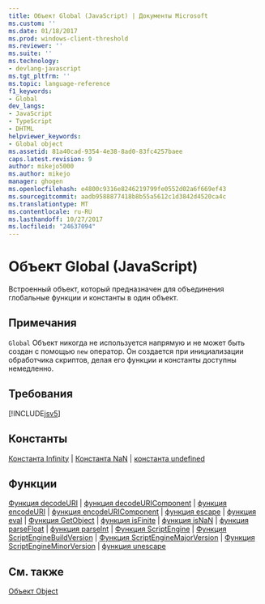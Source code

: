 ```yaml
---
title: Объект Global (JavaScript) | Документы Microsoft
ms.custom: ''
ms.date: 01/18/2017
ms.prod: windows-client-threshold
ms.reviewer: ''
ms.suite: ''
ms.technology:
- devlang-javascript
ms.tgt_pltfrm: ''
ms.topic: language-reference
f1_keywords:
- Global
dev_langs:
- JavaScript
- TypeScript
- DHTML
helpviewer_keywords:
- Global object
ms.assetid: 81a40cad-9354-4e38-8ad0-83fc4257baee
caps.latest.revision: 9
author: mikejo5000
ms.author: mikejo
manager: ghogen
ms.openlocfilehash: e4800c9316e8246219799fe0552d02a6f669ef43
ms.sourcegitcommit: aadb9588877418b8b55a5612c1d3842d4520ca4c
ms.translationtype: MT
ms.contentlocale: ru-RU
ms.lasthandoff: 10/27/2017
ms.locfileid: "24637094"
---
```

# <a name="global-object-javascript"></a>Объект Global (JavaScript)
Встроенный объект, который предназначен для объединения глобальные функции и константы в один объект.  
  
## <a name="remarks"></a>Примечания  
 `Global` Объект никогда не используется напрямую и не может быть создан с помощью `new` оператор. Он создается при инициализации обработчика скриптов, делая его функции и константы доступны немедленно.  
  
## <a name="requirements"></a>Требования  
 [!INCLUDE[jsv5](../../javascript/reference/includes/jsv5-md.md)]  
  
## <a name="constants"></a>Константы  
 [Константа Infinity](../../javascript/reference/infinity-constant-javascript.md) &#124; [Константа NaN](../../javascript/reference/nan-constant-javascript.md) &#124; [константа undefined](../../javascript/reference/undefined-constant-javascript.md)  
  
## <a name="functions"></a>Функции  
 [Функция decodeURI](../../javascript/reference/decodeuri-function-javascript.md) &#124; [функция decodeURIComponent](../../javascript/reference/decodeuricomponent-function-javascript.md) &#124; [функция encodeURI](../../javascript/reference/encodeuri-function-javascript.md) &#124; [функция encodeURIComponent](../../javascript/reference/encodeuricomponent-function-javascript.md) &#124; [функция escape](../../javascript/reference/escape-function-javascript.md) &#124; [функция eval](../../javascript/reference/eval-function-javascript.md) &#124; [Функция GetObject](../../javascript/reference/getobject-function-javascript.md) &#124; [функция isFinite](../../javascript/reference/isfinite-function-javascript.md) &#124; [функция isNaN](../../javascript/reference/isnan-function-javascript.md) &#124; [функция parseFloat](../../javascript/reference/parsefloat-function-javascript.md) &#124; [функция parseInt](../../javascript/reference/parseint-function-javascript.md) &#124; [Функция ScriptEngine](../../javascript/reference/scriptengine-function-javascript.md) &#124; [Функция ScriptEngineBuildVersion](../../javascript/reference/scriptenginebuildversion-function-javascript.md) &#124; [Функция ScriptEngineMajorVersion](../../javascript/reference/scriptenginemajorversion-function-javascript.md) &#124; [Функция ScriptEngineMinorVersion](../../javascript/reference/scriptengineminorversion-function-javascript.md) &#124; [функция unescape](../../javascript/reference/unescape-function-javascript.md)  
  
## <a name="see-also"></a>См. также  
 [Объект Object](../../javascript/reference/object-object-javascript.md)